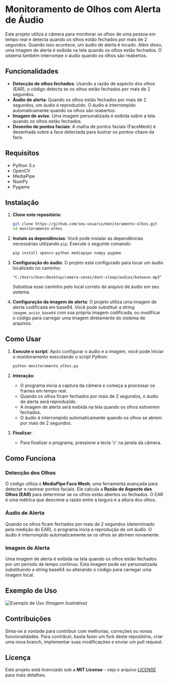 # Monitoramento de Olhos com Alerta de Áudio

Este projeto utiliza a câmera para monitorar os olhos de uma pessoa em tempo real e detecta quando os olhos estão fechados por mais de 2 segundos. Quando isso acontece, um áudio de alerta é tocado. Além disso, uma imagem de alerta é exibida na tela quando os olhos estão fechados. O sistema também interrompe o áudio quando os olhos são reabertos.

## Funcionalidades

- **Detecção de olhos fechados**: Usando a razão de aspecto dos olhos (EAR), o código detecta se os olhos estão fechados por mais de 2 segundos.
- **Áudio de alerta**: Quando os olhos estão fechados por mais de 2 segundos, um áudio é reproduzido. O áudio é interrompido automaticamente quando os olhos são reabertos.
- **Imagem de aviso**: Uma imagem personalizada é exibida sobre a tela quando os olhos estão fechados.
- **Desenho de pontos faciais**: A malha de pontos faciais (FaceMesh) é desenhada sobre a face detectada para ilustrar os pontos-chave da face.

## Requisitos

- Python 3.x
- OpenCV
- MediaPipe
- NumPy
- Pygame

## Instalação

1. **Clone este repositório**:
   ```bash
   git clone https://github.com/seu-usuario/monitoramento-olhos.git
   cd monitoramento-olhos
   ```

2. **Instale as dependências**:
   Você pode instalar as dependências necessárias utilizando `pip`. Execute o seguinte comando:
   ```bash
   pip install opencv-python mediapipe numpy pygame
   ```

3. **Configuração do áudio**:
   O projeto está configurado para tocar um áudio localizado no caminho:
   ```
   "C:/Users/User/Desktop/camera-senai/dont-sleep/audios/batwave.mp3"
   ```
   Substitua esse caminho pelo local correto do arquivo de áudio em seu sistema.

4. **Configuração da imagem de alerta**:
   O projeto utiliza uma imagem de alerta codificada em base64. Você pode substituir a string `imagem_aviso_base64` com sua própria imagem codificada, ou modificar o código para carregar uma imagem diretamente do sistema de arquivos.

## Como Usar

1. **Execute o script**:
   Após configurar o áudio e a imagem, você pode iniciar o monitoramento executando o script Python:
   ```bash
   python monitoramento_olhos.py
   ```

2. **Interação**:
   - O programa inicia a captura da câmera e começa a processar os frames em tempo real.
   - Quando os olhos ficam fechados por mais de 2 segundos, o áudio de alerta será reproduzido.
   - A imagem de alerta será exibida na tela quando os olhos estiverem fechados.
   - O áudio é interrompido automaticamente quando os olhos se abrem por mais de 2 segundos.

3. **Finalizar**:
   - Para finalizar o programa, pressione a tecla 'c' na janela da câmera.

## Como Funciona

### Detecção dos Olhos

O código utiliza o **MediaPipe Face Mesh**, uma ferramenta avançada para detectar e rastrear pontos faciais. Ele calcula a **Razão de Aspecto dos Olhos (EAR)** para determinar se os olhos estão abertos ou fechados. O EAR é uma métrica que descreve a razão entre a largura e a altura dos olhos.

### Áudio de Alerta

Quando os olhos ficam fechados por mais de 2 segundos (determinado pela medição do EAR), o programa inicia a reprodução de um áudio. O áudio é interrompido automaticamente se os olhos se abrirem novamente.

### Imagem de Alerta

Uma imagem de alerta é exibida na tela quando os olhos estão fechados por um período de tempo contínuo. Esta imagem pode ser personalizada substituindo a string base64 ou alterando o código para carregar uma imagem local.

## Exemplo de Uso

![Exemplo de Uso](imagens/exemplo.jpg) *(Imagem ilustrativa)*

## Contribuições

Sinta-se à vontade para contribuir com melhorias, correções ou novas funcionalidades. Para contribuir, basta fazer um fork deste repositório, criar uma nova branch, implementar suas modificações e enviar um pull request.

## Licença

Este projeto está licenciado sob a **MIT License** - veja o arquivo [LICENSE](LICENSE) para mais detalhes.


